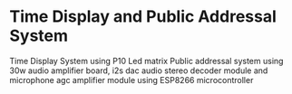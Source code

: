 # Time Display and Public Addressal System
Time Display System using P10 Led matrix
Public addressal system using 30w audio amplifier board, i2s dac audio stereo decoder module and microphone agc amplifier module using ESP8266 microcontroller
